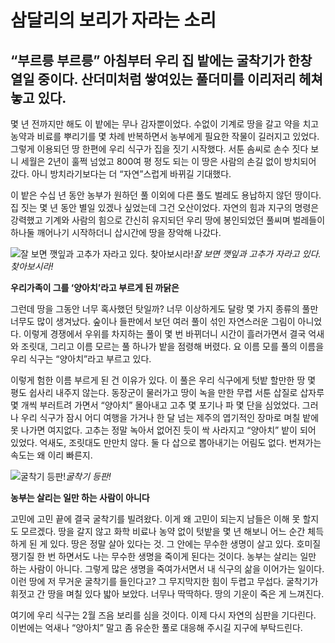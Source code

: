
# 삼달리의 보리가 자라는 소리

## “부르릉 부르릉” 아침부터 우리 집 밭에는 굴착기가 한창 열일 중이다. 산더미처럼 쌓여있는 풀더미를 이리저리 헤쳐놓고 있다. 
 
몇 년 전까지만 해도 이 밭에는 무나 감자뿐이었다. 수없이 기계로 땅을 갈고 약을 치고 농약과 비료를 뿌리기를 몇 차례 반복하면서 농부에게 필요한 작물이 길러지고 있었다. 그렇게 이용되던 땅 한편에 우리 식구가 집을 짓기 시작했다. 서툰 솜씨로 손수 짓다 보니 세월은 2년이 훌쩍 넘었고 800여 평 정도 되는 이 땅은 사람의 손길 없이 방치되어 갔다. 아니 방치라기보다는 더 “자연”스럽게 바뀌길 기대했다.

이 밭은 수십 년 동안 농부가 원하던 풀 이외에 다른 풀도 벌레도 용납하지 않던 땅이다. 집 짓는 몇 년 동안 별일 있겠나 싶었는데 그건 오산이었다. 자연의 힘과 지구의 명령은 강력했고 기계와 사람의 힘으로 간신히 유지되던 우리 땅에 봉인되었던 풀씨며 벌레들이 하나둘 깨어나기 시작하더니 삽시간에 땅을 장악해 나갔다.

![잘 보면 깻잎과 고추가 자라고 있다. 찾아보시라!](/assets/images/삼달리의-보리가-자라는-소리/1*CU2u-3xgDLx2NierGM3RMg.jpeg)*잘 보면 깻잎과 고추가 자라고 있다. 찾아보시라!*

**우리가족이 그를 ‘양아치’라고 부르게 된 까닭은**

그런데 땅을 그동안 너무 혹사했던 탓일까? 너무 이상하게도 달랑 몇 가지 종류의 풀만 너무도 많이 생겨났다. 숲이나 들판에서 보던 여러 풀이 섞인 자연스러운 그림이 아니었다. 이렇게 경쟁에서 우위를 차지하는 풀이 몇 번 바뀌더니 시간이 흘러가면서 결국 억새와 조릿대, 그리고 이름 모르는 풀 하나가 밭을 점령해 버렸다. 요 이름 모를 풀의 이름을 우리 식구는 “양아치”라고 부르고 있다.

이렇게 험한 이름 부르게 된 건 이유가 있다. 이 풀은 우리 식구에게 텃밭 할만한 땅 몇 평도 쉽사리 내주지 않는다. 동장군이 물러가고 땅이 녹을 만한 무렵 서툰 삽질로 삽자루 몇 개씩 부러트려 가면서 “양아치” 몰아내고 고추 몇 포기나 파 몇 단을 심었었다. 그러나 우리 식구가 잠시 어디 여행을 가거나 한 달 넘는 제주의 엽기적인 장마로 며칠 밭에 못 나가면 여지없다. 고추는 정말 녹아서 없어진 듯이 싹 사라지고 “양아치” 밭이 되어 있었다. 억새도, 조릿대도 만만치 않다. 둘 다 삽으로 뽑아내기는 어림도 없다. 번져가는 속도는 왜 이리 빠른지.

![굴착기 등판!](/assets/images/삼달리의-보리가-자라는-소리/1*4XG_Zy2y9rhmBlzazw9IEA.jpeg)*굴착기 등판!*

**농부는 살리는 일만 하는 사람이 아니다**

고민에 고민 끝에 결국 굴착기를 빌려왔다. 이게 왜 고민이 되는지 남들은 이해 못 할지도 모르겠다. 땅을 갈지 않고 화학 비료나 농약 없이 텃밭을 몇 년 해보니 어느 순간 체득하게 된 게 있다. 땅은 정말 살아 있다는 것. 그 안에는 무수한 생명이 살고 있다. 호미질 쟁기질 한 번 하면서도 나는 무수한 생명을 죽이게 된다는 것이다. 농부는 살리는 일만 하는 사람이 아니다. 그렇게 많은 생명을 죽여가서면서 내 식구의 삶을 이어가는 일이다. 이런 땅에 저 무거운 굴착기를 들인다고? 그 무지막지한 힘이 두렵고 무섭다. 굴착기가 휘젓고 간 땅을 며칠 있다 밟아 보았다. 너무나 딱딱하다. 땅의 기운이 죽은 게 느껴진다.

여기에 우리 식구는 2월 즈음 보리를 심을 것이다. 이제 다시 자연의 심판을 기다린다. 이번에는 억새나 “양아치” 말고 좀 유순한 풀로 대응해 주시길 지구에 부탁드린다.